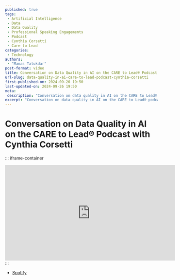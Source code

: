 ```yaml
---
published: true
tags:
 - Artificial Intelligence
 - Data
 - Data Quality
 - Professional Speaking Engagements
 - Podcast
 - Cynthia Corsetti
 - Care to Lead
categories:
 - Technology
authors:
 - "Manas Talukdar"
post-format: video
title: Conversation on Data Quality in AI on the CARE to Lead® Podcast with Cynthia Corsetti
url-slug: data-quality-in-ai-care-to-lead-podcast-cynthia-corsetti
first-published-on: 2024-09-26 19:50
last-updated-on: 2024-09-26 19:50
meta:
 description: "Conversation on data quality in AI on the CARE to Lead® podcast with Cynthia Corsetti"
excerpt: "Conversation on data quality in AI on the CARE to Lead® podcast with Cynthia Corsetti"
---
```


# Conversation on Data Quality in AI on the CARE to Lead® Podcast with Cynthia Corsetti

::: iframe-container
<iframe width="560" height="315" src="https://www.youtube.com/embed/2ab95e0TS_U?si=cvhY5Y1gfz_aaqMK" title="YouTube video player" frameborder="0" allow="accelerometer; autoplay; clipboard-write; encrypted-media; gyroscope; picture-in-picture; web-share" referrerpolicy="strict-origin-when-cross-origin" allowfullscreen></iframe>
:::

- [Spotify](https://podcasters.spotify.com/pod/show/cynthia0867/episodes/Data-Quality-in-AI-Insights-from-Manas-Talukdar-of-Labelbox-e2omclp)
